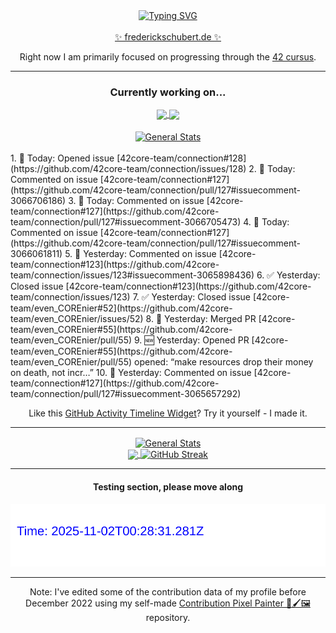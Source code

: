 <div align="center">
	<a href="https://git.io/typing-svg"><img src="https://readme-typing-svg.demolab.com?font=Fira+Code&size=30&pause=1000&color=70A5FD&background=1A1B27&center=true&vCenter=true&repeat=false&random=false&width=435&lines=%F0%9F%91%8B+Hiya%2C+I'm+Freddy!+%F0%9F%96%96" alt="Typing SVG" /></a>
</div>
<br>
<div align="center">
	<a href="https://frederickschubert.de">✨ frederickschubert.de ✨</a>
	<p>Right now I am primarily focused on progressing through the <a href="https://github.com/FreddyMSchubert/42_cursus">42 cursus</a>.</p>
</div>

<hr>

<div align="center">

### Currently working on...

<!-- [![current_repo](https://github-readme-stats.vercel.app/api/pin/?username=FreddyMSchubert&repo=Crafty_Concoctions&theme=tokyonight)](https://github.com/FreddyMSchubert/Crafty_Concoctions) -->

<div align="center">
	<a href="https://github.com/Reptudn/42_transcendence" target="_blank">
		<img align="center" src="https://github-readme-stats.vercel.app/api/pin/?username=Reptudn&repo=42_transcendence&theme=tokyonight" />
	</a>
	<a href="https://github.com/42core-team/even_COREnier" target="_blank">
		<img align="center" src="https://github-readme-stats.vercel.app/api/pin/?username=42core-team&repo=even_COREnier&theme=tokyonight" />
	</a>
</div>

<br>

<div align="center">
	<a href="https://github.com/FreddyMSchubert/42_cursus" target="_blank">
		<img align="center" src="https://github-readme-stats.vercel.app/api/pin/?username=FreddyMSchubert&repo=42_cursus&theme=tokyonight" alt="General Stats" />
	</a>
</div>

<br>

<div align="left">
<!-- ACTIVITY:START -->
1. 🐛 Today: Opened issue [42core-team/connection#128](https://github.com/42core-team/connection/issues/128)
2. 💬 Today: Commented on issue [42core-team/connection#127](https://github.com/42core-team/connection/pull/127#issuecomment-3066706186)
3. 💬 Today: Commented on issue [42core-team/connection#127](https://github.com/42core-team/connection/pull/127#issuecomment-3066705473)
4. 💬 Today: Commented on issue [42core-team/connection#127](https://github.com/42core-team/connection/pull/127#issuecomment-3066061811)
5. 💬 Yesterday: Commented on issue [42core-team/connection#123](https://github.com/42core-team/connection/issues/123#issuecomment-3065898436)
6. ✅ Yesterday: Closed issue [42core-team/connection#123](https://github.com/42core-team/connection/issues/123)
7. ✅ Yesterday: Closed issue [42core-team/even_COREnier#52](https://github.com/42core-team/even_COREnier/issues/52)
8. 🎯 Yesterday: Merged PR [42core-team/even_COREnier#55](https://github.com/42core-team/even_COREnier/pull/55)
9. 🆕 Yesterday: Opened PR [42core-team/even_COREnier#55](https://github.com/42core-team/even_COREnier/pull/55) opened: “make resources drop their money on death, not incr…”
10. 💬 Yesterday: Commented on issue [42core-team/connection#127](https://github.com/42core-team/connection/pull/127#issuecomment-3065657292)
<!-- ACTIVITY:END -->
</div>

Like this [GitHub Activity Timeline Widget](https://github.com/FreddyMSchubert/github-activity-timeline)? Try it yourself - I made it.

<hr>

<div align="center">
	<a href="https://github.com/anuraghazra/github-readme-stats" target="_blank">
		<img height=200 align="center" src="https://github-readme-stats.vercel.app/api?username=FreddyMSchubert&show_icons=true&theme=tokyonight&card_width=650" alt="General Stats" />
	</a>
</div>

<div align="center">
	<a href="https://github.com/anuraghazra/github-readme-stats" target="_blank">
		<img height=200 align="center" src="https://github-readme-stats.vercel.app/api/top-langs/?username=FreddyMSchubert&layout=donut&theme=tokyonight&card_width=320">
	</a>
	<a href="https://github.com/DenverCoder1/github-readme-streak-stats" target="_blank">
		<img height=200 align="center" src="https://streak-stats.demolab.com?user=FreddyMSchubert&theme=tokyonight&date_format=j%20M%5B%20Y%5D&card_width=320&card_height=200&hide_total_contributions=true" alt="GitHub Streak" />
	</a>
</div>

<hr>

#### Testing section, please move along

![GitHub Defenders SVG](https://github.com/FreddyMSchubert/FreddyMSchubert/blob/github_defenders_output/output.svg)

<hr>

Note: I've edited some of the contribution data of my profile before December 2022 using my self-made [Contribution Pixel Painter 🎨🖌️🖼️](https://github.com/FreddyMSchubert/contribution-pixel-painter) repository.
